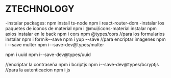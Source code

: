# ZTECHNOLOGY
-instalar packages:
npm install  ts-node
npm i react-router-dom
-instalar los paquetes de iconos de material
npm i @mui/icons-material
instalar npm axios
instalar en le back
npm i cors
npm @types/cors
//para los formularios instalar 
npm i formik--save
npm i yup --save
//para encriptar imagenes
npm i --save multer
npm i--save-dev@types/multer

npm i uuid
npm i--save-dev@types/uuid

//encriptar la contraseña
npm i bcriptjs
npm i--save-dev@types/bcryptjs
//para la autenticacion
npm i js


